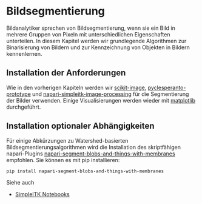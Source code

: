 # Bildsegmentierung

Bildanalytiker sprechen von Bildsegmentierung, wenn sie ein Bild in mehrere Gruppen von Pixeln mit unterschiedlichen Eigenschaften unterteilen. In diesem Kapitel werden wir grundlegende Algorithmen zur Binarisierung von Bildern und zur Kennzeichnung von Objekten in Bildern kennenlernen.

## Installation der Anforderungen

Wie in den vorherigen Kapiteln werden wir [scikit-image](https://scikit-image.org/), [pyclesperanto-prototype](https://github.com/clEsperanto/pyclesperanto_prototype) und [napari-simpleitk-image-processing](https://github.com/haesleinhuepf/napari-simpleitk-image-processing) für die Segmentierung der Bilder verwenden. Einige Visualisierungen werden wieder mit [matplotlib](https://matplotlib.org/) durchgeführt.

## Installation optionaler Abhängigkeiten

Für einige Abkürzungen zu Watershed-basierten Bildsegmentierungsalgorithmen wird die Installation des skriptfähigen napari-Plugins [napari-segment-blobs-and-things-with-membranes](https://github.com/haesleinhuepf/napari-segment-blobs-and-things-with-membranes) empfohlen. Sie können es mit pip installieren:

```
pip install napari-segment-blobs-and-things-with-membranes
```

Siehe auch
* [SimpleITK Notebooks](https://github.com/InsightSoftwareConsortium/SimpleITK-Notebooks)